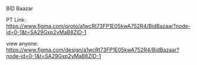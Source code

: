 BID Baazar

PT Link: https://www.figma.com/proto/a1wcRt73FP1E05kwA752R4/BidBazaar?node-id=0-1&t=SA29Gxp2yMaB8ZID-1 

view anyone: https://www.figma.com/design/a1wcRt73FP1E05kwA752R4/BidBazaar?node-id=0-1&t=SA29Gxp2yMaB8ZID-1 
